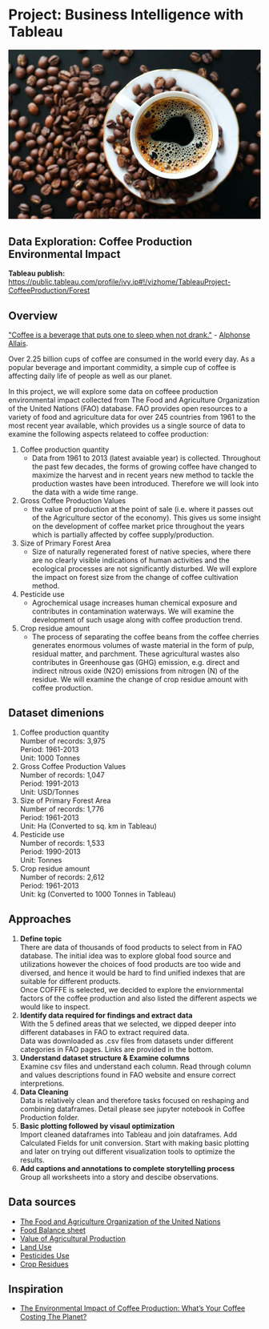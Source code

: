 # Project: Business Intelligence with Tableau
![coffee](Coffee_pic.png)

## Data Exploration: Coffee Production Environmental Impact
**Tableau publish:**<br/>
https://public.tableau.com/profile/ivy.ip#!/vizhome/TableauProject-CoffeeProduction/Forest


## Overview

["Coffee is a beverage that puts one to sleep when not drank."](https://www.thebaristalife.com/blogs/blog/barista-lifes-top-117-coffee-quotes) - [Alphonse Allais](https://en.wikipedia.org/wiki/Alphonse_Allais). 

Over 2.25 billion cups of coffee are consumed in the world every day. As a popular beverage and important commidity, a simple cup of coffee is affecting daily life of people as well as our planet. 

In this project, we will explore some data on coffeee production environmental impact collected from The Food and Agriculture Organization of the United Nations (FAO) database. FAO provides open resources to a variety of food and agriculture data for over 245 countries from 1961 to the most recent year available, which provides us a single source of data to examine the following aspects relateed to coffee production:

1. Coffee production quantity 
    - Data from 1961 to 2013 (latest avaiable year) is collected. Throughout the past few decades, the forms of growing coffee have changed to maximize the harvest and in recent years new method to tackle the production wastes have been introduced. Therefore we will look into the data with a wide time range. 
2. Gross Coffee Production Values 
    - the value of production at the point of sale (i.e. where it passes out of the Agriculture sector of the economy). This gives us some insight on the development of coffee market price throughout the years which is partially affected by coffee supply/production. 
3. Size of Primary Forest Area 
    - Size of naturally regenerated forest of native species, where there are no clearly visible indications of human activities and the ecological processes are not significantly disturbed. We will explore the impact on forest size from the change of coffee cultivation method. 
4. Pesticide use 
    - Agrochemical usage increases human chemical exposure and contributes in contamination waterways. We will examine the development of such usage along with coffee production trend. 
5. Crop residue amount  
    - The process of separating the coffee beans from the coffee cherries generates enormous volumes of waste material in the form of pulp, residual matter, and parchment. These agricultural wastes also contributes in Greenhouse gas (GHG) emission, e.g. direct and indirect nitrous oxide (N2O) emissions from nitrogen (N) of the residue. We will examine the change of crop residue amount with coffee production. 



## Dataset dimenions<br/>
1. Coffee production quantity <br/>
    Number of records: 3,975<br/>
    Period: 1961-2013<br/>
    Unit: 1000 Tonnes<br/>
2. Gross Coffee Production Values <br/>
    Number of records: 1,047<br/>
    Period: 1991-2013<br/>
    Unit: USD/Tonnes<br/>
3. Size of Primary Forest Area <br/>
    Number of records: 1,776<br/>
    Period: 1961-2013<br/>
    Unit: Ha (Converted to sq. km in Tableau)<br/>
4. Pesticide use <br/>
    Number of records: 1,533<br/>
    Period: 1990-2013<br/>
    Unit: Tonnes<br/>
5. Crop residue amount <br/>
    Number of records: 2,612<br/>
    Period: 1961-2013<br/>
    Unit: kg (Converted to 1000 Tonnes in Tableau)



## Approaches 

1. **Define topic**<br/>
    There are data of thousands of food products to select from in FAO database. The initial idea was to explore global food source and utilizations however the choices of food products are too wide and diversed, and hence it would be hard to find unified indexes that are suitable for different products. <br/>
    Once COFFFE is selected, we decided to explore the enviornmental factors of the coffee production and also listed the different aspects we would like to inspect. 
2. **Identify data required for findings and extract data**<br/>
    With the 5 defined areas that we selected, we dipped deeper into different databases in FAO to extract required data. <br/>
    Data was downloaded as .csv files from datasets under different categories in FAO pages. Links are provided in the bottom. 
3. **Understand dataset structure & Examine columns**<br/>
    Examine csv files and understand each column. Read through column and values descriptions found in FAO website and ensure correct interpretions.
4. **Data Cleaning**<br/>
    Data is relatively clean and therefore tasks focused on reshaping and combining dataframes. Detail please see jupyter notebook in Coffee Production folder. 
5. **Basic plotting followed by visaul optimization**<br/>
    Import cleaned dataframes into Tableau and join dataframes. Add Calculated Fields for unit conversion. Start with making basic plotting and later on trying out different visualization tools to optimize the results. 
6. **Add captions and annotations to complete storytelling process**<br/>
    Group all worksheets into a story and descibe observations. 



## Data sources
- [The Food and Agriculture Organization of the United Nations](http://www.fao.org/home/en)<br/>
- [Food Balance sheet](http://www.fao.org/faostat/en/#data/FBS) <br/>
- [Value of Agricultural Production](http://www.fao.org/faostat/en/#data/QV)<br/>
- [Land Use](http://www.fao.org/faostat/en/#data/RL)<br/>
- [Pesticides Use](http://www.fao.org/faostat/en/#data/RP)<br/>
- [Crop Residues](http://www.fao.org/faostat/en/#data/GA)<br/>



## Inspiration
- [The Environmental Impact of Coffee Production: What’s Your Coffee Costing The Planet?](https://www.sustainablebusinesstoolkit.com/environmental-impact-coffee-trade/)